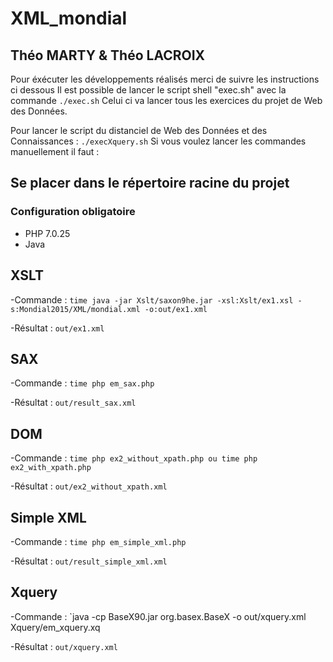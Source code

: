 
# XML_mondial

## Théo MARTY & Théo LACROIX

Pour éxécuter les développements réalisés merci de suivre les instructions ci dessous
Il est possible de lancer le script shell "exec.sh" avec la commande `./exec.sh`
Celui ci va lancer tous les exercices du projet de Web des Données.

Pour lancer le script du distanciel de Web des Données et des Connaissances : `./execXquery.sh`
Si vous voulez lancer les commandes manuellement il faut :

**Se placer dans le répertoire racine du projet**
--


### Configuration obligatoire
- PHP 7.0.25
- Java

## XSLT
-Commande : `time java -jar Xslt/saxon9he.jar -xsl:Xslt/ex1.xsl -s:Mondial2015/XML/mondial.xml -o:out/ex1.xml`

-Résultat : `out/ex1.xml`

## SAX
-Commande : `time php em_sax.php`

-Résultat : `out/result_sax.xml`

## DOM
-Commande : `time php ex2_without_xpath.php ou time php ex2_with_xpath.php`

-Résultat : `out/ex2_without_xpath.xml`

## Simple XML
-Commande : `time php em_simple_xml.php`

-Résultat : `out/result_simple_xml.xml`

## Xquery
-Commande : `java -cp BaseX90.jar org.basex.BaseX -o out/xquery.xml Xquery/em_xquery.xq

-Résultat : `out/xquery.xml`
